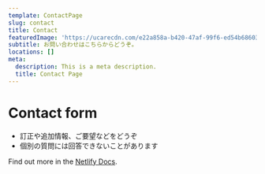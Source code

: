```yaml
---
template: ContactPage
slug: contact
title: Contact
featuredImage: 'https://ucarecdn.com/e22a858a-b420-47af-99f6-ed54b6860333/'
subtitle: お問い合わせはこちらからどうぞ。
locations: []
meta:
  description: This is a meta description.
  title: Contact Page
---
```


# Contact form

- 訂正や追加情報、ご要望などをどうぞ
- 個別の質問には回答できないことがあります

Find out more in the [Netlify Docs](https://www.netlify.com/docs/form-handling/).
